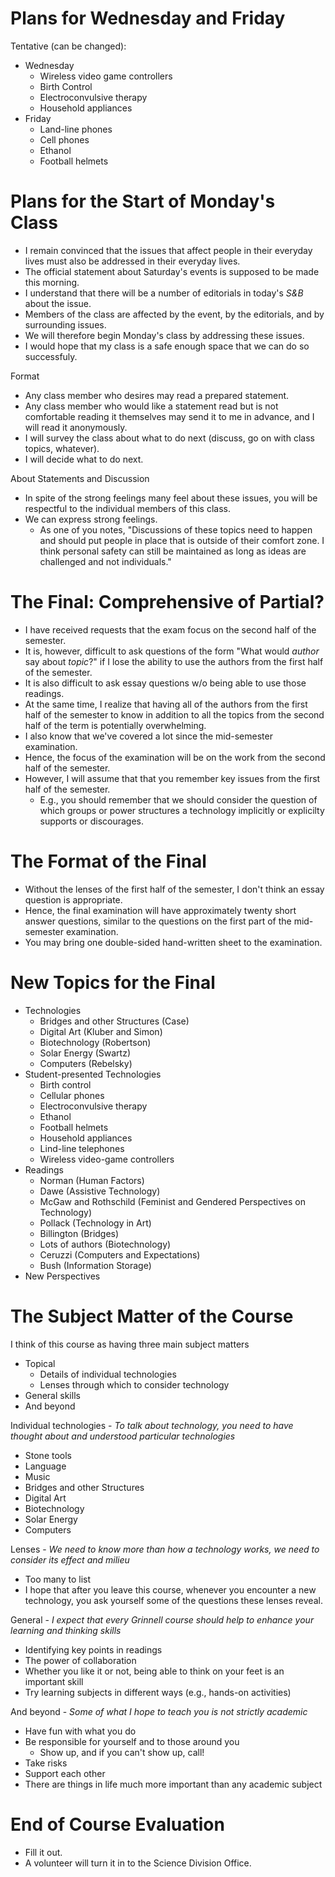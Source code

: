 Plans for Wednesday and Friday
==============================

Tentative (can be changed):

* Wednesday
  * Wireless video game controllers
  * Birth Control
  * Electroconvulsive therapy
  * Household appliances
* Friday
  * Land-line phones
  * Cell phones
  * Ethanol
  * Football helmets

Plans for the Start of Monday's Class
=====================================

* I remain convinced that the issues that affect people in their
  everyday lives must also be addressed in their everyday lives.
* The official statement about Saturday's events is supposed to be made
  this morning.
* I understand that there will be a number of editorials in today's
  *S&B* about the issue.
* Members of the class are affected by the event, by the editorials, and
  by surrounding issues.
* We will therefore begin Monday's class by addressing these issues.
* I would hope that my class is a safe enough space that we can do so
  successfuly.

Format
* Any class member who desires may read a prepared statement.
* Any class member who would like a statement read but is not comfortable
  reading it themselves may send it to me in advance, and I will read it
  anonymously.
* I will survey the class about what to do next (discuss, go on with class
  topics, whatever).
* I will decide what to do next.

About Statements and Discussion
* In spite of the strong feelings many feel about these issues, you
  will be respectful to the individual members of this class.
* We can express strong feelings.
  + As one of you notes, "Discussions of these topics need to happen and should put people in place that is outside of their comfort zone.  I think personal safety can still be maintained as long as ideas are challenged and not individuals."

The Final: Comprehensive of Partial?
====================================

* I have received requests that the exam focus on the second half of the
  semester.
* It is, however, difficult to ask questions of the form "What would
  *author* say about *topic*?" if I lose the ability to
  use the authors from the first half of the semester.
* It is also difficult to ask essay questions w/o being able to use those
  readings.
* At the same time, I realize that having all of the authors from the
  first half of the semester to know in addition to all the topics from
  the second half of the term is potentially overwhelming.
* I also know that we've covered a lot since the mid-semester examination.
* Hence, the focus of the examination will be on the work from the second
  half of the semester. 
* However, I will assume that that you remember key issues from the first 
  half of the semester.
  + E.g., you should remember that we should consider the question of which
    groups or power structures a technology implicitly or explicilty
    supports or discourages.

The Format of the Final
=======================

* Without the lenses of the first half of the semester, I don't think an
  essay question is appropriate.
* Hence, the final examination will have approximately twenty short answer 
  questions, similar to the questions on the first part of the mid-semester
  examination.
* You may bring one double-sided hand-written sheet to the examination.

New Topics for the Final
========================

* Technologies
  + Bridges and other Structures (Case)
  + Digital Art (Kluber and Simon)
  + Biotechnology (Robertson)
  + Solar Energy (Swartz)
  + Computers (Rebelsky)
* Student-presented Technologies
  + Birth control
  + Cellular phones
  + Electroconvulsive therapy
  + Ethanol
  + Football helmets
  + Household appliances
  + Lind-line telephones
  + Wireless video-game controllers
* Readings
  + Norman (Human Factors)
  + Dawe (Assistive Technology)
  + McGaw and Rothschild (Feminist and Gendered Perspectives on Technology)
  + Pollack (Technology in Art)
  + Billington (Bridges)
  + Lots of authors (Biotechnology)
  + Ceruzzi (Computers and Expectations)
  + Bush (Information Storage)
* New Perspectives

The Subject Matter of the Course
================================

I think of this course as having three main subject matters
* Topical
  + Details of individual technologies
  + Lenses through which to consider technology
* General skills
* And beyond

Individual technologies - *To talk about technology, you need to have thought about and understood particular technologies*
* Stone tools
* Language
* Music
* Bridges and other Structures 
* Digital Art 
* Biotechnology 
* Solar Energy 
* Computers 

Lenses - *We need to know more than how a technology works, we need to consider its effect and milieu*
* Too many to list
* I hope that after you leave this course, whenever you encounter a new technology, you ask yourself some of the questions these lenses reveal.

General - *I expect that every Grinnell course should help to enhance your learning and thinking skills*
* Identifying key points in readings
* The power of collaboration
* Whether you like it or not, being able to think on your feet is an important skill
* Try learning subjects in different ways (e.g., hands-on activities)

And beyond - *Some of what I hope to teach you is not strictly academic*
* Have fun with what you do
* Be responsible for yourself and to those around you
  + Show up, and if you can't show up, call!
* Take risks
* Support each other
* There are things in life much more important than any academic subject

End of Course Evaluation
========================

* Fill it out.
* A volunteer will turn it in to the Science Division Office.


